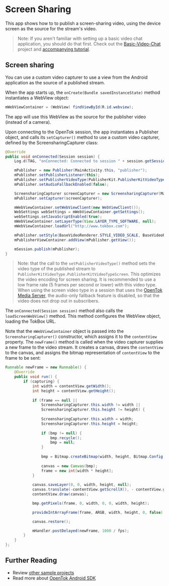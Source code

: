 # Screen Sharing

This app shows how to to publish a screen-sharing video, using the device screen as the source for the stream's video.

> Note: If you aren't familiar with setting up a basic video chat application, you should do that first. Check out the [Basic-Video-Chat](../Basic-Video-Chat) project and [accompanying tutorial](https://tokbox.com/developer/tutorials/android/basic-video-chat/).

## Screen sharing

You can use a custom video capturer to use a view from the Android application as the source of
a published stream.

When the app starts up, the `onCreate(Bundle savedInstanceState)` method instantiates a WebView
object:

```java
mWebViewContainer = (WebView) findViewById(R.id.webview);
```

The app will use this WebView as the source for the publisher video (instead of a camera).

Upon connecting to the OpenTok session, the app instantiates a Publisher object, and calls its
`setCapturer()` method to use a custom video capturer, defined by the ScreensharingCapturer
class:

```java
@Override
public void onConnected(Session session) {
    Log.d(TAG, "onConnected: Connected to session " + session.getSessionId());

    mPublisher = new Publisher(MainActivity.this, "publisher");
    mPublisher.setPublisherListener(this);
    mPublisher.setPublisherVideoType(PublisherKit.PublisherKitVideoType.PublisherKitVideoTypeScreen);
    mPublisher.setAudioFallbackEnabled(false);

    ScreensharingCapturer screenCapturer = new ScreensharingCapturer(MainActivity.this, mWebViewContainer);
    mPublisher.setCapturer(screenCapturer);

    mWebViewContainer.setWebViewClient(new WebViewClient());
    WebSettings webSettings = mWebViewContainer.getSettings();
    webSettings.setJavaScriptEnabled(true);
    mWebViewContainer.setLayerType(View.LAYER_TYPE_SOFTWARE, null);
    mWebViewContainer.loadUrl("http://www.tokbox.com");

    mPublisher.setStyle(BaseVideoRenderer.STYLE_VIDEO_SCALE, BaseVideoRenderer.STYLE_VIDEO_FILL);
    mPublisherViewContainer.addView(mPublisher.getView());

    mSession.publish(mPublisher);
}
```

> Note: that the call to the `setPublisherVideoType()` method sets the video type of the published
stream to `PublisherKitVideoType.PublisherKitVideoTypeScreen`. This optimizes the video encoding for
screen sharing. It is recommended to use a low frame rate (5 frames per second or lower) with this
video type. When using the screen video type in a session that uses the [OpenTok Media
Server](https://tokbox.com/opentok/tutorials/create-session/#media-mode), the
audio-only fallback feature is disabled, so that the video does not drop out in subscribers.

The `onConnected(Session session)` method also calls the `loadScreenWebView()` method. This method
configures the WebView object, loading the TokBox URL.

Note that the `mWebViewContainer` object is passed into the `ScreensharingCapturer()` constructor,
which assigns it to the `contentView` property. The `newFrame()` method is called when the video
capturer supplies a new frame to the video stream. It creates a canvas, draws the `contentView`
to the canvas, and assigns the bitmap representation of `contentView` to the frame to be sent:

```java
Runnable newFrame = new Runnable() {
    @Override
    public void run() {
        if (capturing) {
            int width = contentView.getWidth();
            int height = contentView.getHeight();
            
            if (frame == null ||
                ScreensharingCapturer.this.width != width ||
                ScreensharingCapturer.this.height != height) {
                
                ScreensharingCapturer.this.width = width;
                ScreensharingCapturer.this.height = height;
                
                if (bmp != null) {
                    bmp.recycle();
                    bmp = null;
                }
                
                bmp = Bitmap.createBitmap(width, height, Bitmap.Config.ARGB_8888);
                
                canvas = new Canvas(bmp);
                frame = new int[width * height];
            }
            
            canvas.saveLayer(0, 0, width, height, null);
            canvas.translate(-contentView.getScrollX(), - contentView.getScrollY());
            contentView.draw(canvas);

            bmp.getPixels(frame, 0, width, 0, 0, width, height);

            provideIntArrayFrame(frame, ARGB, width, height, 0, false);

            canvas.restore();

            mHandler.postDelayed(newFrame, 1000 / fps);
        }
    }
};
```

## Further Reading

* Review [other sample projects](../)
* Read more about [OpenTok Android SDK](https://tokbox.com/developer/sdks/android/)
